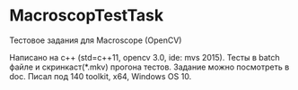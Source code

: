 # MacroscopTestTask
Тестовое задания для Macroscope (OpenCV)  
  
Написано на c++ (std=c++11, opencv 3.0, ide: mvs 2015).
Тесты в batch файле и скринкаст(*.mkv) прогона тестов.
Задание можно посмотреть в doc.
Писал под 140 toolkit, x64, Windows OS 10.

